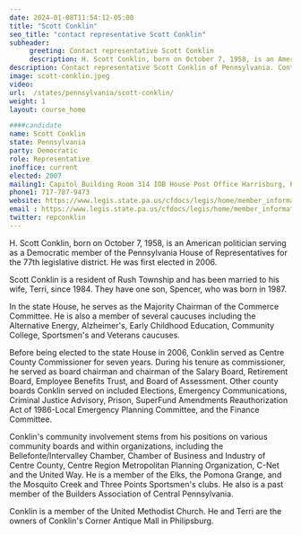 ```yaml
---
date: 2024-01-08T11:54:12-05:00
title: "Scott Conklin"
seo_title: "contact representative Scott Conklin"
subheader:
     greeting: Contact representative Scott Conklin
     description: H. Scott Conklin, born on October 7, 1958, is an American politician serving as a Democratic member of the Pennsylvania House of Representatives for the 77th legislative district. He was first elected in 2006.
description: Contact representative Scott Conklin of Pennsylvania. Contact information for Scott Conklin includes email address, phone number, and mailing address.
image: scott-conklin.jpeg
video:
url:  /states/pennsylvania/scott-conklin/
weight: 1
layout: course_home

####candidate
name: Scott Conklin
state: Pennsylvania
party: Democratic
role: Representative
inoffice: current
elected: 2007
mailing1: Capitol Building Room 314 IOB House Post Office Harrisburg, PA 17120
phone1: 717-787-9473
website: https://www.legis.state.pa.us/cfdocs/legis/home/member_information/House_bio.cfm?id=1096/
email : https://www.legis.state.pa.us/cfdocs/legis/home/member_information/House_bio.cfm?id=1096/
twitter: repconklin
---
```


H. Scott Conklin, born on October 7, 1958, is an American politician serving as a Democratic member of the Pennsylvania House of Representatives for the 77th legislative district. He was first elected in 2006.

Scott Conklin is a resident of Rush Township and has been married to his wife, Terri, since 1984. They have one son, Spencer, who was born in 1987.

In the state House, he serves as the Majority Chairman of the Commerce Committee. He is also a member of several caucuses including the Alternative Energy, Alzheimer's, Early Childhood Education, Community College, Sportsmen's and Veterans caucuses.

Before being elected to the state House in 2006, Conklin served as Centre County Commissioner for seven years. During his tenure as commissioner, he served as board chairman and chairman of the Salary Board, Retirement Board, Employee Benefits Trust, and Board of Assessment. Other county boards Conklin served on included Elections, Emergency Communications, Criminal Justice Advisory, Prison, SuperFund Amendments Reauthorization Act of 1986-Local Emergency Planning Committee, and the Finance Committee.

Conklin's community involvement stems from his positions on various community boards and within organizations, including the Bellefonte/Intervalley Chamber, Chamber of Business and Industry of Centre County, Centre Region Metropolitan Planning Organization, C-Net and the United Way. He is a member of the Elks, the Pomona Grange, and the Mosquito Creek and Three Points Sportsmen's clubs. He also is a past member of the Builders Association of Central Pennsylvania.

Conklin is a member of the United Methodist Church. He and Terri are the owners of Conklin's Corner Antique Mall in Philipsburg.
